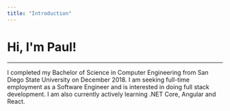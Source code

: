 ```yaml
---
title: "Introduction"
---
```


# Hi, I'm Paul!
---
I completed my Bachelor of Science in Computer Engineering from San Diego State University on December 2018. I am seeking full-time employment as a Software Engineer and is interested in doing full stack development. I am also currently actively learning .NET Core, Angular and React.


